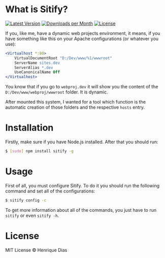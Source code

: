 # What is Sitify? 

[![Latest Version](https://img.shields.io/npm/v/sitify.svg)](https://www.npmjs.com/package/sitify) 
[![Downloads per Month](https://img.shields.io/npm/dm/localeval.svg)](https://www.npmjs.com/package/sitify)
[![License](https://img.shields.io/npm/l/express.svg)](http://opensource.org/licenses/MIT)

If you, like me, have a dynamic web projects environment, it means, if you have something like this on your Apache configurations (or whatever you use):

```Apache
<Virtualhost *:80>
    VirtualDocumentRoot "D:/Dev/www/%1/wwwroot"
    ServerName sites.dev
    ServerAlias *.dev
    UseCanonicalName Off
</Virtualhost>
```

You know that if you go to ```webproj.dev``` it will show you the content of the ```D:/Dev/www/webproj/wwwroot``` folder. It is dynamic.

After mounted this system, I wanted for a tool which function is the automatic creation of those folders and the respective ```hosts``` entry.

# Installation

Firstly, make sure if you have Node.js installed. After that you should run:

```bash
$ [sudo] npm install sitify -g
```

# Usage

First of all, you must configure Sitify. To do it you should run the following command and set all of the configurations:

```bash
$ sitify config -c
```

To get more information about all of the commands, you just have to run ```sitify``` or even ```sitify -h```.

# License

MIT License © Henrique Dias
